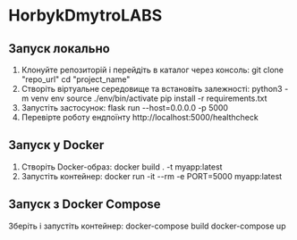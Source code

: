 # HorbykDmytroLABS

## Запуск локально

1. Клонуйте репозиторій і перейдіть в каталог через консоль:
git clone "repo_url"
cd "project_name"
2. Створіть віртуальне середовище та встановіть залежності:
python3 -m venv env
source ./env/bin/activate
pip install -r requirements.txt
3. Запустіть застосунок:
flask run --host=0.0.0.0 -p 5000
4. Перевірте роботу ендпоїнту
http://localhost:5000/healthcheck

## Запуск у Docker

1. Створіть Docker-образ:
docker build . -t myapp:latest
2. Запустіть контейнер:
docker run -it --rm -e PORT=5000 myapp:latest

## Запуск з Docker Compose
Зберіть і запустіть контейнер:
docker-compose build
docker-compose up